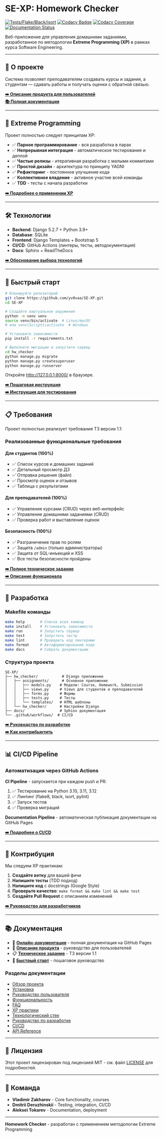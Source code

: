 # SE-XP: Homework Checker

[![Tests/Flake/Black/isort](https://github.com/yv0vaa/SE-XP/actions/workflows/ci.yml/badge.svg?branch=main)](https://github.com/yv0vaa/SE-XP/actions/workflows/ci.yml)
[![Codacy Badge](https://app.codacy.com/project/badge/Grade/c59fa8ac6324456bb3db35cf35055c2c)](https://app.codacy.com/gh/yv0vaa/SE-XP/dashboard)
[![Codacy Coverage](https://app.codacy.com/project/badge/Coverage/c59fa8ac6324456bb3db35cf35055c2c)](https://app.codacy.com/gh/yv0vaa/SE-XP/dashboard)
[![Documentation Status](https://github.com/yv0vaa/SE-XP/actions/workflows/docs.yml/badge.svg?branch=main)](https://github.com/yv0vaa/SE-XP/actions/workflows/docs.yml)

Веб-приложение для управления домашними заданиями, разработанное по методологии **Extreme Programming (XP)** в рамках курса Software Engineering.

---

## 📖 О проекте

Система позволяет преподавателям создавать курсы и задания, а студентам — сдавать работы и получать оценки с обратной связью.

**[➡️ Описание продукта для пользователей](hw_checker/README.md)**  
**[📚 Полная документация](https://yv0vaa.github.io/SE-XP/)**

---

## 🎯 Extreme Programming

Проект полностью следует принципам XP:

- ✅ **Парное программирование** - вся разработка в парах
- ✅ **Непрерывная интеграция** - автоматическое тестирование и деплой
- ✅ **Частые релизы** - итеративная разработка с малыми коммитами
- ✅ **Простой дизайн** - архитектура по принципу YAGNI
- ✅ **Рефакторинг** - постоянное улучшение кода
- ✅ **Коллективное владение** - активное участие всей команды
- ✅ **TDD** - тесты с начала разработки

**[➡️ Подробнее о применении XP](https://yv0vaa.github.io/SE-XP/xp_practices.html)**

---

## 🛠 Технологии

- **Backend**: Django 5.2.7 + Python 3.9+
- **Database**: SQLite
- **Frontend**: Django Templates + Bootstrap 5
- **CI/CD**: GitHub Actions (линтеры, тесты, автодокументация)
- **Docs**: Sphinx + ReadTheDocs

**[➡️ Обоснование выбора технологий](https://yv0vaa.github.io/SE-XP/tech_stack.html)**

---

## 🚀 Быстрый старт

```bash
# Клонируйте репозиторий
git clone https://github.com/yv0vaa/SE-XP.git
cd SE-XP

# Создайте виртуальное окружение
python -m venv venv
source venv/bin/activate  # Linux/macOS
# или venv\Scripts\activate  # Windows

# Установите зависимости
pip install -r requirements.txt

# Выполните миграции и запустите сервер
cd hw_checker
python manage.py migrate
python manage.py createsuperuser
python manage.py runserver
```

Откройте http://127.0.0.1:8000/ в браузере.

**[➡️ Пошаговая инструкция](https://yv0vaa.github.io/SE-XP/installation.html)**  
**[➡️ Инструкция для тестирования](QUICK_START.md)**

---

## 📋 Требования

Проект полностью реализует требования ТЗ версии 1.1:

### Реализованные функциональные требования

#### Для студентов (100%)
- ✅ Список курсов и домашних заданий
- ✅ Детальный просмотр ДЗ
- ✅ Отправка решения (файл)
- ✅ Просмотр оценок и отзывов
- ✅ Таблица с результатами

#### Для преподавателей (100%)
- ✅ Управление курсами (CRUD) через веб-интерфейс
- ✅ Управление домашними заданиями (CRUD)
- ✅ Проверка работ и выставление оценок

#### Безопасность (100%)
- ✅ Разграничение прав по ролям
- ✅ Защита `/admin` (только администраторы)
- ✅ Защита от SQL-инъекций и XSS
- ✅ Все тесты безопасности пройдены

**[➡️ Полное техническое задание](docs/Requirenments.md)**  
**[➡️ Описание функционала](https://yv0vaa.github.io/SE-XP/features.html)**

---

## 🧪 Разработка

### Makefile команды

```bash
make help       # Список всех команд
make install    # Установить зависимости
make run        # Запустить сервер
make test       # Запустить тесты
make lint       # Проверить код линтерами
make format     # Автоформатирование кода
make docs       # Собрать документацию
```

### Структура проекта

```
SE-XP/
├── hw_checker/           # Django приложение
│   ├── assignments/      # Основное приложение
│   │   ├── models.py    # Модели: Course, Homework, Submission
│   │   ├── views.py     # Views для студентов и преподавателей
│   │   ├── forms.py     # Формы
│   │   ├── tests.py     # Тесты
│   │   └── templates/   # HTML шаблоны
│   └── hw_checker/      # Настройки Django
├── docs/                # Sphinx документация
└── .github/workflows/  # CI/CD
```

**[➡️ Руководство по разработке](https://yv0vaa.github.io/SE-XP/development.html)**  
**[➡️ Как контрибьютить](https://yv0vaa.github.io/SE-XP/contributing.html)**

---

## 📊 CI/CD Pipeline

### Автоматизация через GitHub Actions

**CI Pipeline** - запускается при каждом push и PR:
1. ✅ Тестирование на Python 3.10, 3.11, 3.12
2. ✅ Линтинг (flake8, black, isort, pylint)
3. ✅ Запуск тестов
4. ✅ Проверка миграций

**Documentation Pipeline** - автоматическая публикация документации на GitHub Pages

**[➡️ Подробнее о CI/CD](https://yv0vaa.github.io/SE-XP/cicd.html)**

---

## 🤝 Контрибуция

Мы следуем XP практикам:

1. **Создайте ветку** для вашей фичи
2. **Напишите тесты** (TDD подход)
3. **Напишите код** с docstrings (Google Style)
4. **Проверьте качество**: `make format && make lint && make test`
5. **Создайте Pull Request** с описанием изменений

**[➡️ Руководство для разработчиков](https://yv0vaa.github.io/SE-XP/contributing.html)**

---

## 📚 Документация

- 📖 **[Онлайн-документация](https://yv0vaa.github.io/SE-XP/)** - полная документация на GitHub Pages
- 📘 **[Описание продукта](hw_checker/README.md)** - руководство для пользователей
- 📋 **[Техническое задание](docs/Requirenments.md)** - ТЗ версии 1.1
- 🚀 **[Быстрый старт](QUICK_START.md)** - пошаговое руководство

### Разделы документации

- [Обзор проекта](https://yv0vaa.github.io/SE-XP/overview.html)
- [Установка](https://yv0vaa.github.io/SE-XP/installation.html)
- [Руководство пользователя](https://yv0vaa.github.io/SE-XP/usage.html)
- [Функциональность](https://yv0vaa.github.io/SE-XP/features.html)
- [FAQ](https://yv0vaa.github.io/SE-XP/faq.html)
- [XP практики](https://yv0vaa.github.io/SE-XP/xp_practices.html)
- [Технологический стек](https://yv0vaa.github.io/SE-XP/tech_stack.html)
- [Руководство по разработке](https://yv0vaa.github.io/SE-XP/development.html)
- [CI/CD](https://yv0vaa.github.io/SE-XP/cicd.html)
- [API Reference](https://yv0vaa.github.io/SE-XP/api/models.html)

---

## 📄 Лицензия

Этот проект лицензирован под лицензией MIT - см. файл [LICENSE](LICENSE) для подробностей.

---

## 👥 Команда

- **Vladimir Zakharov** - Core functionality, courses
- **Dmitrii Deruzhinskii** - Testing, integration, CI/CD
- **Aleksei Tokarev** - Documentation, deployment

---

**Homework Checker** - разработан с применением методологии Extreme Programming 
